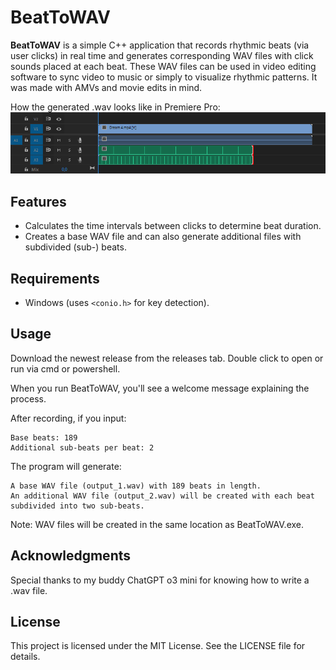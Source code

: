 # BeatToWAV
**BeatToWAV** is a simple C++ application that records rhythmic beats (via user clicks) in real time and generates corresponding WAV files with click sounds placed at each beat. These WAV files can be used in video editing software to sync video to music or simply to visualize rhythmic patterns. It was made with AMVs and movie edits in mind.

How the generated .wav looks like in Premiere Pro:
![screenshot](grafik.png)

## Features

- Calculates the time intervals between clicks to determine beat duration.
- Creates a base WAV file and can also generate additional files with subdivided (sub-) beats.

## Requirements

- Windows (uses `<conio.h>` for key detection).

## Usage

Download the newest release from the releases tab. Double click to open or run via cmd or powershell.

When you run BeatToWAV, you'll see a welcome message explaining the process.

After recording, if you input:

    Base beats: 189
    Additional sub-beats per beat: 2

The program will generate:

    A base WAV file (output_1.wav) with 189 beats in length.
    An additional WAV file (output_2.wav) will be created with each beat subdivided into two sub-beats.

Note: WAV files will be created in the same location as BeatToWAV.exe.

## Acknowledgments

Special thanks to my buddy ChatGPT o3 mini for knowing how to write a .wav file.

## License

This project is licensed under the MIT License. See the LICENSE file for details.
